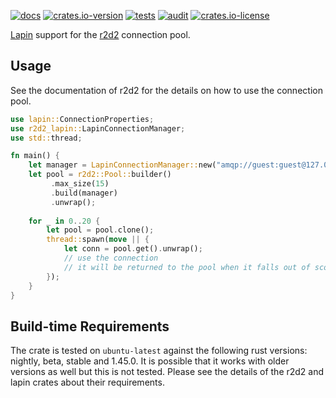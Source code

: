 [![docs](https://docs.rs/r2d2-lapin/badge.svg)](https://docs.rs/r2d2-lapin)
[![crates.io-version](https://img.shields.io/crates/v/r2d2-lapin)](https://crates.io/crates/r2d2-lapin)
[![tests](https://github.com/adrianbenavides/r2d2-lapin/workflows/Tests/badge.svg)](https://github.com/adrianbenavides/r2d2-lapin/actions)
[![audit](https://github.com/adrianbenavides/r2d2-lapin/workflows/Audit/badge.svg)](https://github.com/adrianbenavides/r2d2-lapin/actions)
[![crates.io-license](https://img.shields.io/crates/l/r2d2-lapin)](LICENSE)

[Lapin](https://github.com/CleverCloud/lapin) support for the [r2d2](https://github.com/sfackler/r2d2) connection pool.

## Usage
See the documentation of r2d2 for the details on how to use the connection pool.

```rust
use lapin::ConnectionProperties;
use r2d2_lapin::LapinConnectionManager;
use std::thread;

fn main() {
    let manager = LapinConnectionManager::new("amqp://guest:guest@127.0.0.1:5672//", &ConnectionProperties::default());
    let pool = r2d2::Pool::builder()
         .max_size(15)
         .build(manager)
         .unwrap();
    
    for _ in 0..20 {
        let pool = pool.clone();
        thread::spawn(move || {
            let conn = pool.get().unwrap();
            // use the connection
            // it will be returned to the pool when it falls out of scope.
        });
    }
}
```

## Build-time Requirements
The crate is tested on `ubuntu-latest` against the following rust versions: nightly, beta, stable and 1.45.0.
It is possible that it works with older versions as well but this is not tested.
Please see the details of the r2d2 and lapin crates about their requirements.